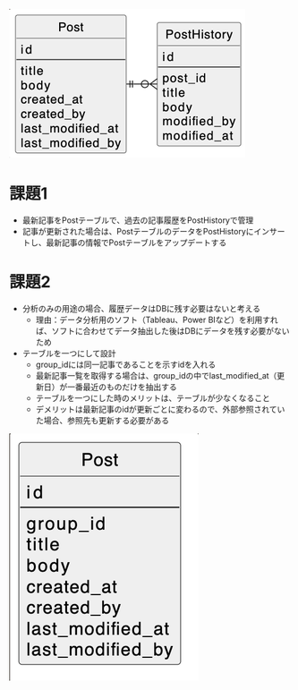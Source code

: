 ![](db-modeling-5.png)

# 課題1
- 最新記事をPostテーブルで、過去の記事履歴をPostHistoryで管理
- 記事が更新された場合は、PostテーブルのデータをPostHistoryにインサートし、最新記事の情報でPostテーブルをアップデートする

# 課題2
- 分析のみの用途の場合、履歴データはDBに残す必要はないと考える
    - 理由：データ分析用のソフト（Tableau、Power BIなど）を利用すれば、ソフトに合わせてデータ抽出した後はDBにデータを残す必要がないため
- テーブルを一つにして設計
    - group_idには同一記事であることを示すidを入れる
    - 最新記事一覧を取得する場合は、group_idの中でlast_modified_at（更新日）が一番最近のものだけを抽出する
    - テーブルを一つにした時のメリットは、テーブルが少なくなること
    - デメリットは最新記事のidが更新ごとに変わるので、外部参照されていた場合、参照先も更新する必要がある


![](db-modeling-5_kadai2.png)